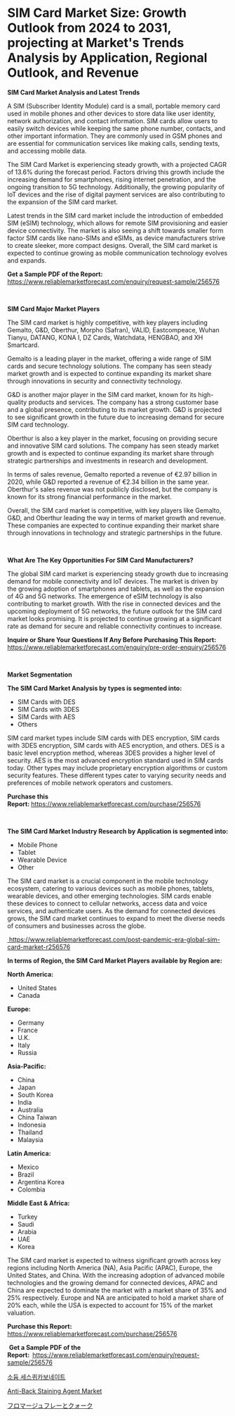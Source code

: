 <p><h1>SIM Card Market Size: Growth Outlook from 2024 to 2031, projecting at Market's Trends Analysis by Application, Regional Outlook, and Revenue</h1></p><p><strong>SIM Card Market Analysis and Latest Trends</strong></p>
<p><p>A SIM (Subscriber Identity Module) card is a small, portable memory card used in mobile phones and other devices to store data like user identity, network authorization, and contact information. SIM cards allow users to easily switch devices while keeping the same phone number, contacts, and other important information. They are commonly used in GSM phones and are essential for communication services like making calls, sending texts, and accessing mobile data.</p><p>The SIM Card Market is experiencing steady growth, with a projected CAGR of 13.6% during the forecast period. Factors driving this growth include the increasing demand for smartphones, rising internet penetration, and the ongoing transition to 5G technology. Additionally, the growing popularity of IoT devices and the rise of digital payment services are also contributing to the expansion of the SIM card market.</p><p>Latest trends in the SIM card market include the introduction of embedded SIM (eSIM) technology, which allows for remote SIM provisioning and easier device connectivity. The market is also seeing a shift towards smaller form factor SIM cards like nano-SIMs and eSIMs, as device manufacturers strive to create sleeker, more compact designs. Overall, the SIM card market is expected to continue growing as mobile communication technology evolves and expands.</p></p>
<p><strong>Get a Sample PDF of the Report:&nbsp;</strong> <a href="https://www.reliablemarketforecast.com/enquiry/request-sample/256576">https://www.reliablemarketforecast.com/enquiry/request-sample/256576</a></p>
<p>&nbsp;</p>
<p><strong>SIM Card Major Market Players</strong></p>
<p><p>The SIM card market is highly competitive, with key players including Gemalto, G&D, Oberthur, Morpho (Safran), VALID, Eastcompeace, Wuhan Tianyu, DATANG, KONA I, DZ Cards, Watchdata, HENGBAO, and XH Smartcard. </p><p>Gemalto is a leading player in the market, offering a wide range of SIM cards and secure technology solutions. The company has seen steady market growth and is expected to continue expanding its market share through innovations in security and connectivity technology.</p><p>G&D is another major player in the SIM card market, known for its high-quality products and services. The company has a strong customer base and a global presence, contributing to its market growth. G&D is projected to see significant growth in the future due to increasing demand for secure SIM card technology.</p><p>Oberthur is also a key player in the market, focusing on providing secure and innovative SIM card solutions. The company has seen steady market growth and is expected to continue expanding its market share through strategic partnerships and investments in research and development.</p><p>In terms of sales revenue, Gemalto reported a revenue of €2.97 billion in 2020, while G&D reported a revenue of €2.34 billion in the same year. Oberthur's sales revenue was not publicly disclosed, but the company is known for its strong financial performance in the market.</p><p>Overall, the SIM card market is competitive, with key players like Gemalto, G&D, and Oberthur leading the way in terms of market growth and revenue. These companies are expected to continue expanding their market share through innovations in technology and strategic partnerships in the future.</p></p>
<p>&nbsp;</p>
<p><strong>What Are The Key Opportunities For SIM Card Manufacturers?</strong></p>
<p><p>The global SIM card market is experiencing steady growth due to increasing demand for mobile connectivity and IoT devices. The market is driven by the growing adoption of smartphones and tablets, as well as the expansion of 4G and 5G networks. The emergence of eSIM technology is also contributing to market growth. With the rise in connected devices and the upcoming deployment of 5G networks, the future outlook for the SIM card market looks promising. It is projected to continue growing at a significant rate as demand for secure and reliable connectivity continues to increase.</p></p>
<p><strong>Inquire or Share Your Questions If Any Before Purchasing This Report:</strong> <a href="https://www.reliablemarketforecast.com/enquiry/pre-order-enquiry/256576">https://www.reliablemarketforecast.com/enquiry/pre-order-enquiry/256576</a></p>
<p>&nbsp;</p>
<p><strong>Market Segmentation</strong></p>
<p><strong>The SIM Card Market Analysis by types is segmented into:</strong></p>
<p><ul><li>SIM Cards with DES</li><li>SIM Cards with 3DES</li><li>SIM Cards with AES</li><li>Others</li></ul></p>
<p><p>SIM card market types include SIM cards with DES encryption, SIM cards with 3DES encryption, SIM cards with AES encryption, and others. DES is a basic level encryption method, whereas 3DES provides a higher level of security. AES is the most advanced encryption standard used in SIM cards today. Other types may include proprietary encryption algorithms or custom security features. These different types cater to varying security needs and preferences of mobile network operators and customers.</p></p>
<p><strong>Purchase this Report:&nbsp;</strong><a href="https://www.reliablemarketforecast.com/purchase/256576">https://www.reliablemarketforecast.com/purchase/256576</a></p>
<p>&nbsp;</p>
<p><strong>The SIM Card Market Industry Research by Application is segmented into:</strong></p>
<p><ul><li>Mobile Phone</li><li>Tablet</li><li>Wearable Device</li><li>Other</li></ul></p>
<p><p>The SIM card market is a crucial component in the mobile technology ecosystem, catering to various devices such as mobile phones, tablets, wearable devices, and other emerging technologies. SIM cards enable these devices to connect to cellular networks, access data and voice services, and authenticate users. As the demand for connected devices grows, the SIM card market continues to expand to meet the diverse needs of consumers and businesses across the globe.</p></p>
<p><a href="https://www.reliablemarketforecast.com/post-pandemic-era-global-sim-card-market-r256576">&nbsp;https://www.reliablemarketforecast.com/post-pandemic-era-global-sim-card-market-r256576</a></p>
<p><strong>In terms of Region, the SIM Card Market Players available by Region are:</strong></p>
<p>
    <p> <strong> North America: </strong>
        <ul>
            <li>United States</li>
            <li>Canada</li>
        </ul>
        </p> 
    <p> <strong> Europe: </strong>
        <ul>
            <li>Germany</li>
            <li>France</li>
            <li>U.K.</li>
            <li>Italy</li>
            <li>Russia</li>
        </ul>
        </p> 
    <p> <strong> Asia-Pacific: </strong>
        <ul>
            <li>China</li>
            <li>Japan</li>
            <li>South Korea</li>
            <li>India</li>
            <li>Australia</li>
            <li>China Taiwan</li>
            <li>Indonesia</li>
            <li>Thailand</li>
            <li>Malaysia</li>
        </ul>
        </p> 
    <p> <strong> Latin America: </strong>
        <ul>
            <li>Mexico</li>
            <li>Brazil</li>
            <li>Argentina Korea</li>
            <li>Colombia</li>
        </ul>
        </p> 
    <p> <strong> Middle East & Africa: </strong>
        <ul>
            <li>Turkey</li>
            <li>Saudi</li>
            <li>Arabia</li>
            <li>UAE</li>
            <li>Korea</li>
        </ul>
    </p>
    </p>
<p><p>The SIM card market is expected to witness significant growth across key regions including North America (NA), Asia Pacific (APAC), Europe, the United States, and China. With the increasing adoption of advanced mobile technologies and the growing demand for connected devices, APAC and China are expected to dominate the market with a market share of 35% and 25% respectively. Europe and NA are anticipated to hold a market share of 20% each, while the USA is expected to account for 15% of the market valuation.</p></p>
<p><strong>Purchase this Report: </strong><a href="https://www.reliablemarketforecast.com/purchase/256576">https://www.reliablemarketforecast.com/purchase/256576</a></p>
<p>&nbsp;<strong>Get a Sample PDF of the Report:&nbsp;&nbsp;</strong><a href="https://www.reliablemarketforecast.com/enquiry/request-sample/256576">https://www.reliablemarketforecast.com/enquiry/request-sample/256576</a></p>
<p><strong></strong></p>
<p><p><a href="https://github.com/khairinauzunul/Market-Research-Report-List-1/blob/main/41349242969.md">소듐 세스퀴카보네이트</a></p><p><a href="https://github.com/Shjsi3663/Market-Research-Report-List-1/blob/main/anti-back-staining-agent-market.md">Anti-Back Staining Agent Market</a></p><p><a href="https://github.com/marbadji/Market-Research-Report-List-2/blob/main/9134933187369.md">フロマージュフレーとクォーク</a></p></p>